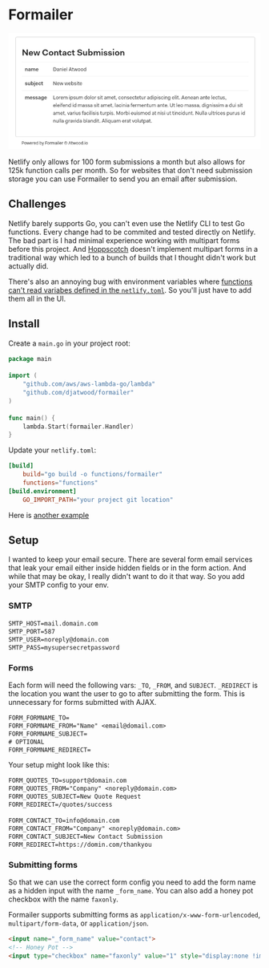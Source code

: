 # Formailer

![Screenshot](img.png)

Netlify only allows for 100 form submissions a month but also allows for 125k function calls per month. So for websites that don't need submission storage you can use Formailer to send you an email after submission.

## Challenges

Netlify barely supports Go, you can't even use the Netlify CLI to test Go functions. Every change had to be commited and tested directly on Netlify. The bad part is I had minimal experience working with multipart forms before this project. And [Hoppscotch](https://hoppscotch.io) doesn't implement multipart forms in a traditional way which led to a bunch of builds that I thought didn't work but actually did.

There's also an annoying bug with environment variables where [functions can't read variabes defined in the `netlify.toml`](https://github.com/netlify/netlify-lambda/issues/59). So you'll just have to add them all in the UI.

## Install
Create a `main.go` in your project root:
```go
package main

import (
	"github.com/aws/aws-lambda-go/lambda"
	"github.com/djatwood/formailer"
)

func main() {
	lambda.Start(formailer.Handler)
}
```
Update your `netlify.toml`:
```toml
[build]
    build="go build -o functions/formailer"
    functions="functions" 
[build.environment]
    GO_IMPORT_PATH="your project git location"
```
Here is [another example](https://github.com/netlify/aws-lambda-go-example)

## Setup
I wanted to keep your email secure. There are several form email services that leak your email either inside hidden fields or in the form action. And while that may be okay, I really didn't want to do it that way. So you add your SMTP config to your env.

### SMTP
```env
SMTP_HOST=mail.domain.com
SMTP_PORT=587
SMTP_USER=noreply@domain.com
SMTP_PASS=mysupersecretpassword
```

### Forms
Each form will need the following vars: `_TO`, `_FROM`, and `SUBJECT`. `_REDIRECT` is the location you want the user to go to after submitting the form. This is unnecessary for forms submitted with AJAX.
```env
FORM_FORMNAME_TO=
FORM_FORMNAME_FROM="Name" <email@domail.com>
FORM_FORMNAME_SUBJECT=
# OPTIONAL
FORM_FORMNAME_REDIRECT=
```

Your setup might look like this:
```env
FORM_QUOTES_TO=support@domain.com
FORM_QUOTES_FROM="Company" <noreply@domain.com>
FORM_QUOTES_SUBJECT=New Quote Request
FORM_REDIRECT=/quotes/success

FORM_CONTACT_TO=info@domain.com
FORM_CONTACT_FROM="Company" <noreply@domain.com>
FORM_CONTACT_SUBJECT=New Contact Submission
FORM_REDIRECT=https://domin.com/thankyou
```

### Submitting forms
So that we can use the correct form config you need to add the form name as a hidden input with the name `_form_name`. You can also add a honey pot checkbox with the name `faxonly`.

Formailer supports submitting forms as `application/x-www-form-urlencoded`, `multipart/form-data`, or `application/json`.
```html
<input name="_form_name" value="contact">
<!-- Honey Pot -->
<input type="checkbox" name="faxonly" value="1" style="display:none !important" tabindex="-1" autocomplete="off">
```

